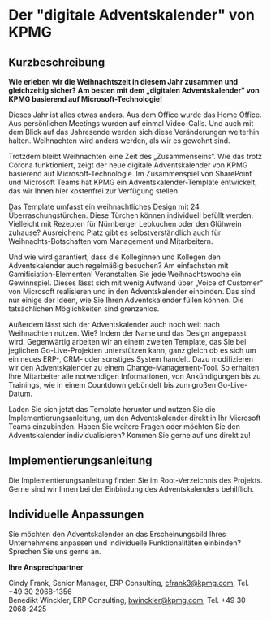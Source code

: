 # Der "digitale Adventskalender" von KPMG

## Kurzbeschreibung

<b>Wie erleben wir die Weihnachtszeit in diesem Jahr zusammen und gleichzeitig sicher? Am besten mit dem „digitalen Adventskalender“ von KPMG basierend auf Microsoft-Technologie!</b>

Dieses Jahr ist alles etwas anders. Aus dem Office wurde das Home Office. Aus persönlichen Meetings wurden auf einmal Video-Calls. Und auch mit dem Blick auf das Jahresende werden sich diese Veränderungen weiterhin halten. Weihnachten wird anders werden, als wir es gewohnt sind. 

Trotzdem bleibt Weihnachten eine Zeit des „Zusammenseins“. Wie das trotz Corona funktioniert, zeigt der neue digitale Adventskalender von KPMG basierend auf Microsoft-Technologie. 
Im Zusammenspiel von SharePoint und Microsoft Teams hat KPMG ein Adventskalender-Template entwickelt, das wir Ihnen hier kostenfrei zur Verfügung stellen. 

Das Template umfasst ein weihnachtliches Design mit 24 Überraschungstürchen. Diese Türchen können individuell befüllt werden. Vielleicht mit Rezepten für Nürnberger Lebkuchen oder den Glühwein zuhause? Ausreichend Platz gibt es selbstverständlich auch für Weihnachts-Botschaften vom Management und Mitarbeitern.

Und wie wird garantiert, dass die Kolleginnen und Kollegen den Adventskalender auch regelmäßig besuchen? Am einfachsten mit Gamificiation-Elementen! Veranstalten Sie jede Weihnachtswoche ein Gewinnspiel. Dieses lässt sich mit wenig Aufwand über „Voice of Customer“ von Microsoft realisieren und in den Adventskalender einbinden. 
Das sind nur einige der Ideen, wie Sie Ihren Adventskalender füllen können. Die tatsächlichen Möglichkeiten sind grenzenlos. 

Außerdem lässt sich der Adventskalender auch noch weit nach Weihnachten nutzen. Wie? Indem der Name und das Design angepasst wird. Gegenwärtig arbeiten wir an einem zweiten Template, das Sie bei jeglichen Go-Live-Projekten unterstützen kann, ganz gleich ob es sich um ein neues ERP-, CRM- oder sonstiges System handelt. Dazu modifizieren wir den Adventskalender zu einem Change-Management-Tool. So erhalten Ihre Mitarbeiter alle notwendigen Informationen, von Ankündigungen bis zu Trainings, wie in einem Countdown gebündelt bis zum großen Go-Live-Datum. 

Laden Sie sich jetzt das Template herunter und nutzen Sie die Implementierungsanleitung, um den Adventskalender direkt in Ihr Microsoft Teams einzubinden. 
Haben Sie weitere Fragen oder möchten Sie den Adventskalender individualisieren? Kommen Sie gerne auf uns direkt zu!

## Implementierungsanleitung

Die Implementierungsanleitung finden Sie im Root-Verzeichnis des Projekts. Gerne sind wir Ihnen bei der Einbindung des Adventskalenders behilflich.

## Individuelle Anpassungen

Sie möchten den Adventskalender an das Erscheinungsbild Ihres Unternehmens anpassen und individuelle Funktionalitäten einbinden? Sprechen Sie uns gerne an.

<b>Ihre Ansprechpartner</b>

Cindy Frank, Senior Manager, ERP Consulting, cfrank3@kpmg.com, Tel. +49 30 2068-1356<br>
Benedikt Winckler, ERP Consulting, bwinckler@kpmg.com, Tel. +49 30 2068-2425
